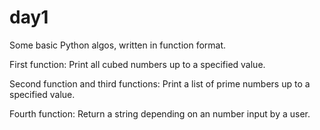# day1
Some basic Python algos, written in function format.

First function:
Print all cubed numbers up to a specified value.

Second function and third functions:
Print a list of prime numbers up to a specified value.

Fourth function:
Return a string depending on an number input by a user.
